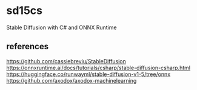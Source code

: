 # sd15cs
Stable Diffusion with C# and ONNX Runtime

## references
https://github.com/cassiebreviu/StableDiffusion
https://onnxruntime.ai/docs/tutorials/csharp/stable-diffusion-csharp.html
https://huggingface.co/runwayml/stable-diffusion-v1-5/tree/onnx
https://github.com/axodox/axodox-machinelearning
